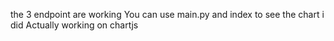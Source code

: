 the 3 endpoint are working 
You can use main.py and index to see the chart i did 
Actually working on chartjs
